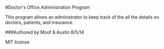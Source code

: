 #Doctor's Office Administration Program

This program allows an administrator to keep track of the all the details on doctors, patients, and insurance.

###Authored by Moof & Austin
8/5/14

MIT license
